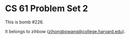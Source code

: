 CS 61 Problem Set 2
===================

This is bomb #226.

It belongs to zihbow (zihongbowang@college.harvard.edu).
